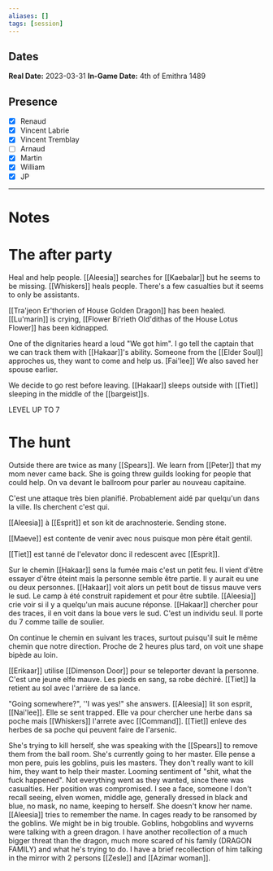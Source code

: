 ```yaml
---
aliases: []
tags: [session]
---
```

## Dates
**Real Date:** 2023-03-31
**In-Game Date:** 4th of Emithra 1489

## Presence
- [x] Renaud
- [x] Vincent Labrie
- [x] Vincent Tremblay
- [ ] Arnaud 
- [x] Martin
- [x] William
- [x] JP

---
# Notes
# The after party
Heal and help people. [[Aleesia]] searches for [[Kaebalar]] but he seems to be missing. [[Whiskers]] heals people. There's a few casualties but it seems to only be assistants. 

[[Tra'jeon Er'thorien of House Golden Dragon]] has been healed. [[Lu'marin]] is crying, [[Flower Bi'rieth Old'dithas of the House Lotus Flower]] has been kidnapped. 

One of the dignitaries heard a loud "We got him". I go tell the captain that we can track them with [[Hakaar]]'s ability. Someone from the [[Elder Soul]] approches us, they want to come and help us. [Fai'lee]] We also saved her spouse earlier.

We decide to go rest before leaving. [[Hakaar]] sleeps outside with [[Tiet]] sleeping in the middle of the [[bargeist]]s. 

LEVEL UP TO 7

# The hunt
Outside there are twice as many [[Spears]]. We learn from [[Peter]] that my mom never came back. She is going threw guilds looking for people that could help. On va devant le ballroom pour parler au nouveau capitaine. 

C'est une attaque très bien planifié. Probablement aidé par quelqu'un dans la ville. Ils cherchent c'est qui. 

[[Aleesia]] à [[Esprit]] et son kit de arachnosterie. Sending stone. 

[[Maeve]] est contente de venir avec nous puisque mon père était gentil. 

[[Tiet]] est tanné de l'elevator donc il redescent avec [[Esprit]]. 

Sur le chemin [[Hakaar]] sens la fumée mais c'est un petit feu. Il vient d'être essayer d'être éteint mais la personne semble être partie. Il y aurait eu une ou deux personnes. [[Hakaar]] voit alors un petit bout de tissus mauve vers le sud. Le camp à été construit rapidement et pour être subtile. [[Aleesia]] crie voir si il y a quelqu'un mais aucune réponse. [[Hakaar]] chercher pour des traces, il en voit dans la boue vers le sud. C'est un individu seul. Il porte du 7 comme taille de soulier. 

On continue le chemin en suivant les traces, surtout puisqu'il suit le même chemin que notre direction. Proche de 2 heures plus tard, on voit une shape bipède au loin. 

[[Erikaar]] utilise [[Dimenson Door]] pour se teleporter devant la personne. C'est une jeune elfe mauve. Les pieds en sang, sa robe déchiré. [[Tiet]] la retient au sol avec l'arrière de sa lance. 

"Going somewhere?", ''I was yes!" she answers. [[Aleesia]] lit son esprit, [[Nai'lee]]. Elle se sent trapped. Elle va pour chercher une herbe dans sa poche mais [[Whiskers]] l'arrete avec [[Command]]. [[Tiet]] enleve des herbes de sa poche qui peuvent faire de l'arsenic. 

She's trying to kill herself, she was speaking with the [[Spears]] to remove them from the ball room. She's currently going to her master. Elle pense a mon pere, puis les goblins, puis les masters. They don't really want to kill him, they want to help their master. Looming sentiment of "shit, what the fuck happened". Not everything went as they wanted, since there was casualties. Her position was compromised. I see a face, someone I don't recall seeing, elven women, middle age, generally dressed in black and blue, no mask, no name, keeping to herself. She doesn't know her name. [[Aleesia]] tries to remember the name. In cages ready to be ransomed by the goblins. We might be in big trouble. Goblins, hobgoblins and wyverns were talking with a green dragon. I have another recollection of a much bigger threat than the dragon, much more scared of his family (DRAGON FAMILY) and what he's trying to do. I have a brief recollection of him talking in the mirror with 2 persons [[Zesle]] and [[Azimar woman]]. 

